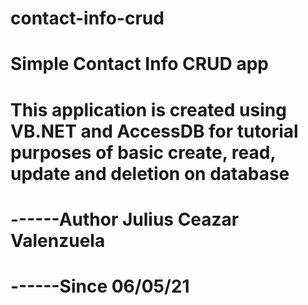 # contact-info-crud
# Simple Contact Info CRUD app
# This application is created using VB.NET and AccessDB for tutorial purposes of basic create, read, update and deletion on database
# ------Author Julius Ceazar Valenzuela
# ------Since 06/05/21
